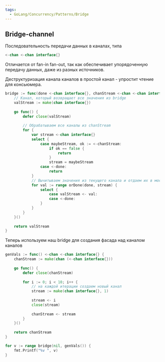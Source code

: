 ```yaml
---
tags:
  - GoLang/Concurrency/Patterns/Bridge
---
```

## Bridge-channel

Последовательность передачи данных в каналах, типа

```go
<-chan <-chan interface{}
```

Отличается от fan-in fan-out, так как обеспечивает упорядоченную передачу данных, даже из разных источников. 

Деструктуризация канала каналов в простой канал - упростит чтение для консьюмера. 

```go
bridge := func(done <-chan interface{}, chanStream <-chan <-chan interface{}) <-chan interface{} {
    // Канал, который возвращает все значения из bridge
    valStream := make(chan interface{}) 
	
	go func() {
        defer close(valStream) 
		
        // Обрабатываем все каналы из chanStream
        for {
            var stream <-chan interface{}
            select {
                case maybeStream, ok := <-chanStream:
                    if ok == false {
                        return
                    }
                    stream = maybeStream
                case <-done:
                    return
            }
	        // Вычитываем значения из текущего канала и отдаем их в мост
	        for val := range orDone(done, stream) {
	            select {
	                case valStream <- val:
	                case <-done:
	            }
	        } 
        }
    }()
	
    return valStream 
}
```

Теперь используем наш bridge для создания фасада над каналом каналов

```go
genVals := func() <-chan <-chan interface{} {
    chanStream := make(chan (<-chan interface{})) 
	
    go func() {
        defer close(chanStream) 
		
        for i := 0; i < 10; i++ {
            // на каждой итерации создаем новый канал
            stream := make(chan interface{}, 1) 
			
            stream <- i
            close(stream)
			
            chanStream <- stream
        }
	}()
	
    return chanStream 
}

for v := range bridge(nil, genVals()) { 
	fmt.Printf("%v ", v)
}
```

